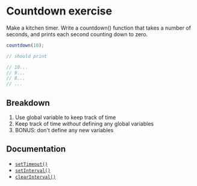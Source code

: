 # Countdown exercise

Make a kitchen timer.  Write a countdown() function that takes a number of seconds, and prints each second counting down to zero.

```javascript
countdown(10);

// should print

// 10...
// 9...
// 8...
// ...
```

## Breakdown

1. Use global variable to keep track of time
1. Keep track of time *without* defining any global variables
1. BONUS: don't define any new variables

## Documentation

* [`setTimeout()`]( https://developer.mozilla.org/en-US/docs/DOM/window.setTimeout)
* [`setInterval()`](https://developer.mozilla.org/en-US/docs/DOM/window.setInterval)
* [`clearInterval()`](https://developer.mozilla.org/en-US/docs/Web/API/window.clearInterval)
